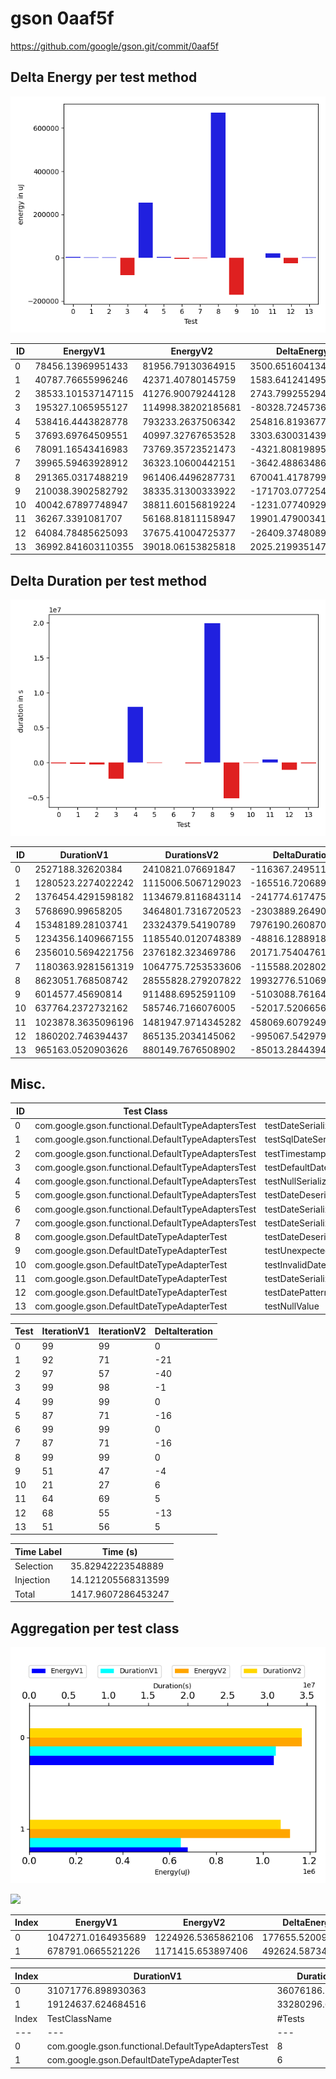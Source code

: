 # gson 0aaf5f


https://github.com/google/gson.git/commit/0aaf5f



## Delta Energy per test method

![](./gson_delta_energy_0_v.png)


| ID | EnergyV1 | EnergyV2 | DeltaEnergy |
| --- | --- | --- | --- |
| 0 | 78456.13969951433 | 81956.79130364915 | 3500.6516041348223 |
| 1 | 40787.76655996246 | 42371.40780145759 | 1583.6412414951337 |
| 2 | 38533.101537147115 | 41276.90079244128 | 2743.799255294165 |
| 3 | 195327.1065955127 | 114998.38202185681 | -80328.7245736559 |
| 4 | 538416.4443828778 | 793233.2637506342 | 254816.81936775637 |
| 5 | 37693.69764509551 | 40997.32767653528 | 3303.6300314397668 |
| 6 | 78091.16543416983 | 73769.35723521473 | -4321.808198955099 |
| 7 | 39965.59463928912 | 36323.10600442151 | -3642.488634867608 |
| 8 | 291365.0317488219 | 961406.4496287731 | 670041.4178799512 |
| 9 | 210038.3902582792 | 38335.31300333922 | -171703.07725493997 |
| 10 | 40042.67897748947 | 38811.60156819224 | -1231.0774092972279 |
| 11 | 36267.3391081707 | 56168.81811158947 | 19901.479003418768 |
| 12 | 64084.78485625093 | 37675.41004725377 | -26409.374808997163 |
| 13 | 36992.841603110355 | 39018.06153825818 | 2025.2199351478266 |

## Delta Duration per test method

![](./gson_delta_duration_0_v.png)


| ID | DurationV1 | DurationsV2 | DeltaDuration |
| --- | --- | --- | --- |
| 0 | 2527188.32620384 | 2410821.076691847 | -116367.24951199302 |
| 1 | 1280523.2274022242 | 1115006.5067129023 | -165516.72068932187 |
| 2 | 1376454.4291598182 | 1134679.8116843114 | -241774.61747550685 |
| 3 | 5768690.99658205 | 3464801.7316720523 | -2303889.2649099976 |
| 4 | 15348189.28103741 | 23324379.54190789 | 7976190.260870481 |
| 5 | 1234356.1409667155 | 1185540.0120748389 | -48816.128891876666 |
| 6 | 2356010.5694221756 | 2376182.323469786 | 20171.75404761033 |
| 7 | 1180363.9281561319 | 1064775.7253533606 | -115588.20280277124 |
| 8 | 8623051.768508742 | 28555828.279207822 | 19932776.51069908 |
| 9 | 6014577.45690814 | 911488.6952591109 | -5103088.761649029 |
| 10 | 637764.2372732162 | 585746.7166076005 | -52017.5206656158 |
| 11 | 1023878.3635096196 | 1481947.9714345282 | 458069.60792490863 |
| 12 | 1860202.746394437 | 865135.2034145062 | -995067.5429799309 |
| 13 | 965163.0520903626 | 880149.7676508902 | -85013.28443947248 |

## Misc.

| ID | Test Class | Test Method |
| --- | --- | --- |
| 0 | com.google.gson.functional.DefaultTypeAdaptersTest | testDateSerializationWithPatternNotOverridenByTypeAdapter |
| 1 | com.google.gson.functional.DefaultTypeAdaptersTest | testSqlDateSerialization |
| 2 | com.google.gson.functional.DefaultTypeAdaptersTest | testTimestampSerialization |
| 3 | com.google.gson.functional.DefaultTypeAdaptersTest | testDefaultDateDeserializationUsingBuilder |
| 4 | com.google.gson.functional.DefaultTypeAdaptersTest | testNullSerialization |
| 5 | com.google.gson.functional.DefaultTypeAdaptersTest | testDateDeserializationWithPattern |
| 6 | com.google.gson.functional.DefaultTypeAdaptersTest | testDateSerializationInCollection |
| 7 | com.google.gson.functional.DefaultTypeAdaptersTest | testDateSerializationWithPattern |
| 8 | com.google.gson.DefaultDateTypeAdapterTest | testDateDeserializationISO8601 |
| 9 | com.google.gson.DefaultDateTypeAdapterTest | testUnexpectedToken |
| 10 | com.google.gson.DefaultDateTypeAdapterTest | testInvalidDatePattern |
| 11 | com.google.gson.DefaultDateTypeAdapterTest | testDateSerialization |
| 12 | com.google.gson.DefaultDateTypeAdapterTest | testDatePattern |
| 13 | com.google.gson.DefaultDateTypeAdapterTest | testNullValue |


| Test | IterationV1 | IterationV2 | DeltaIteration |
| --- | --- | --- | --- |
| 0 | 99 | 99 | 0 |
| 1 | 92 | 71 | -21 |
| 2 | 97 | 57 | -40 |
| 3 | 99 | 98 | -1 |
| 4 | 99 | 99 | 0 |
| 5 | 87 | 71 | -16 |
| 6 | 99 | 99 | 0 |
| 7 | 87 | 71 | -16 |
| 8 | 99 | 99 | 0 |
| 9 | 51 | 47 | -4 |
| 10 | 21 | 27 | 6 |
| 11 | 64 | 69 | 5 |
| 12 | 68 | 55 | -13 |
| 13 | 51 | 56 | 5 |



| Time Label | Time (s) |
| --- | --- |
| Selection | 35.82942223548889 |
| Injection | 14.121205568313599 |
| Total | 1417.9607286453247 |


## Aggregation per test class


![](./gson.png)

![](./gson_delta_1_v.png)

| Index | EnergyV1 | EnergyV2 | DeltaEnergy |
| --- | --- | --- | --- |
| 0 | 1047271.0164935689 | 1224926.5365862106 | 177655.5200926417 |
| 1 | 678791.0665521226 | 1171415.653897406 | 492624.5873452835 |

| Index | DurationV1 | DurationsV2 | DeltaDuration |
| --- | --- | --- | --- |
| 0 | 31071776.898930363 | 36076186.72956699 | 5004409.830636628 |
| 1 | 19124637.624684516 | 33280296.63357446 | 14155659.008889943 |
| Index | TestClassName | #Tests |
| --- | --- | --- |
| 0 | com.google.gson.functional.DefaultTypeAdaptersTest | 8 |
| 1 | com.google.gson.DefaultDateTypeAdapterTest | 6 |
